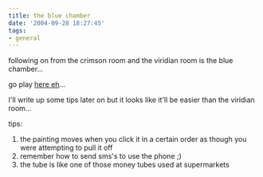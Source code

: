 ```yaml
---
title: the blue chamber
date: '2004-09-28 18:27:45'
tags:
- general
---
```


following on from the crimson room and the viridian room is the blue chamber...

go play <a href="http://www.fasco-csc.com/works/bluechamber/index_e.php">here eh</a>...

I'll write up some tips later on but it looks like it'll be easier than the viridian room...

tips:
<ol>
<li>the painting moves when you click it in a certain order as though you were attempting to pull it off</li>
<li>remember how to send sms's to use the phone ;)</li>
<li>the tube is like one of those money tubes used at supermarkets</li>
</ol>
